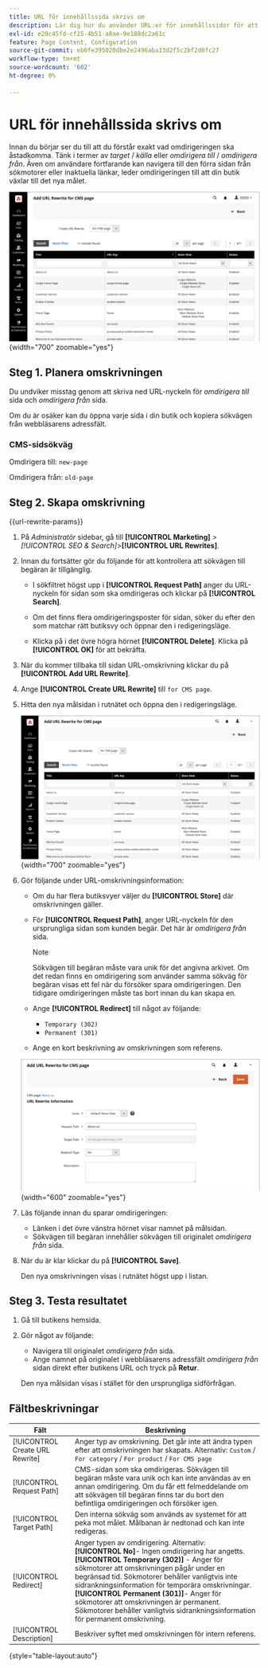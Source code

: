 ```yaml
---
title: URL för innehållssida skrivs om
description: Lär dig hur du använder URL:er för innehållssidor för att omdirigera länkar till URL:en för en annan innehållssida i din Commerce Store.
exl-id: e29c45fd-cf25-4b51-a8ae-9e188dc2a61c
feature: Page Content, Configuration
source-git-commit: eb0fe395020dbe2e2496aba13d2f5c2bf2d0fc27
workflow-type: tm+mt
source-wordcount: '602'
ht-degree: 0%

---
```


# URL för innehållssida skrivs om

Innan du börjar ser du till att du förstår exakt vad omdirigeringen ska åstadkomma. Tänk i termer av _target_ / _källa_ eller _omdirigera till_ / _omdirigera från_. Även om användare fortfarande kan navigera till den förra sidan från sökmotorer eller inaktuella länkar, leder omdirigeringen till att din butik växlar till det nya målet.

![URL-omskrivningar - CMS-sida](./assets/url-rewrite-cms-page.png){width="700" zoomable="yes"}

## Steg 1. Planera omskrivningen

Du undviker misstag genom att skriva ned URL-nyckeln för _omdirigera till_ sida och _omdirigera från_ sida.

Om du är osäker kan du öppna varje sida i din butik och kopiera sökvägen från webbläsarens adressfält.

### CMS-sidsökväg

Omdirigera till: `new-page`

Omdirigera från: `old-page`

## Steg 2. Skapa omskrivning

{{url-rewrite-params}}

1. På _Administratör_ sidebar, gå till **[!UICONTROL Marketing]** > _[!UICONTROL SEO & Search]_>**[!UICONTROL URL Rewrites]**.

1. Innan du fortsätter gör du följande för att kontrollera att sökvägen till begäran är tillgänglig.

   - I sökfiltret högst upp i **[!UICONTROL Request Path]** anger du URL-nyckeln för sidan som ska omdirigeras och klickar på **[!UICONTROL Search]**.

   - Om det finns flera omdirigeringsposter för sidan, söker du efter den som matchar rätt butiksvy och öppnar den i redigeringsläge.

   - Klicka på i det övre högra hörnet **[!UICONTROL Delete]**. Klicka på **[!UICONTROL OK]** för att bekräfta.

1. När du kommer tillbaka till sidan URL-omskrivning klickar du på **[!UICONTROL Add URL Rewrite]**.

1. Ange **[!UICONTROL Create URL Rewrite]** till `for CMS page`.

1. Hitta den nya målsidan i rutnätet och öppna den i redigeringsläge.

   ![Lägg till URL-omskrivning - för CMS-sida](./assets/url-rewrite-cms-page-add.png){width="700" zoomable="yes"}

1. Gör följande under URL-omskrivningsinformation:

   - Om du har flera butiksvyer väljer du **[!UICONTROL Store]** där omskrivningen gäller.

   - För **[!UICONTROL Request Path]**, anger URL-nyckeln för den ursprungliga sidan som kunden begär. Det här är _omdirigera från_ sida.

     >[!NOTE]
     >
     >Sökvägen till begäran måste vara unik för det angivna arkivet. Om det redan finns en omdirigering som använder samma sökväg för begäran visas ett fel när du försöker spara omdirigeringen. Den tidigare omdirigeringen måste tas bort innan du kan skapa en.

   - Ange **[!UICONTROL Redirect]** till något av följande:

      - `Temporary (302)`
      - `Permanent (301)`

   - Ange en kort beskrivning av omskrivningen som referens.

   ![URL-omskrivningsinformation](./assets/url-rewrite-cms-page-information.png){width="600" zoomable="yes"}

1. Läs följande innan du sparar omdirigeringen:

   - Länken i det övre vänstra hörnet visar namnet på målsidan.
   - Sökvägen till begäran innehåller sökvägen till originalet _omdirigera från_ sida.

1. När du är klar klickar du på **[!UICONTROL Save]**.

   Den nya omskrivningen visas i rutnätet högst upp i listan.

## Steg 3. Testa resultatet

1. Gå till butikens hemsida.

1. Gör något av följande:

   - Navigera till originalet _omdirigera från_ sida.
   - Ange namnet på originalet i webbläsarens adressfält _omdirigera från_ sidan direkt efter butikens URL och tryck på **Retur**.

   Den nya målsidan visas i stället för den ursprungliga sidförfrågan.

## Fältbeskrivningar

| Fält | Beskrivning |
|--- |--- |
| [!UICONTROL Create URL Rewrite] | Anger typ av omskrivning. Det går inte att ändra typen efter att omskrivningen har skapats. Alternativ: `Custom` / `For category` / `For product` / `For CMS page` |
| [!UICONTROL Request Path] | CMS-sidan som ska omdirigeras. Sökvägen till begäran måste vara unik och kan inte användas av en annan omdirigering. Om du får ett felmeddelande om att sökvägen till begäran finns tar du bort den befintliga omdirigeringen och försöker igen. |
| [!UICONTROL Target Path] | Den interna sökväg som används av systemet för att peka mot målet. Målbanan är nedtonad och kan inte redigeras. |
| [!UICONTROL Redirect] | Anger typen av omdirigering. Alternativ: <br/>**[!UICONTROL No]**- Ingen omdirigering har angetts.<br/>**[!UICONTROL Temporary (302)]** - Anger för sökmotorer att omskrivningen pågår under en begränsad tid. Sökmotorer behåller vanligtvis inte sidrankningsinformation för temporära omskrivningar. <br/>**[!UICONTROL Permanent (301)]**- Anger för sökmotorer att omskrivningen är permanent. Sökmotorer behåller vanligtvis sidrankningsinformation för permanent omskrivning. |
| [!UICONTROL Description] | Beskriver syftet med omskrivningen för intern referens. |

{style="table-layout:auto"}
